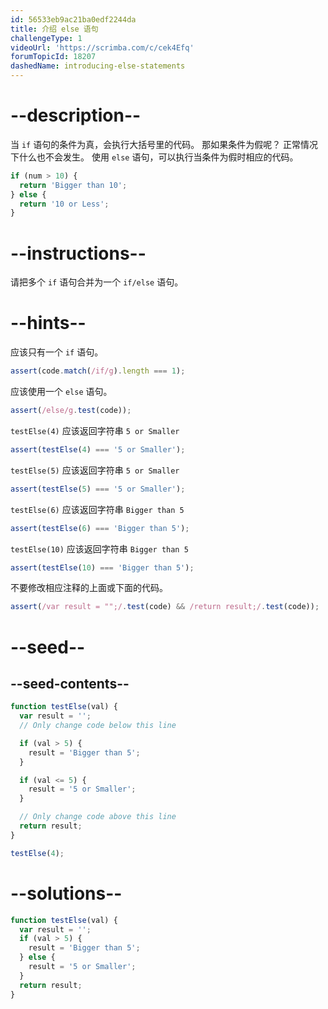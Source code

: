```yaml
---
id: 56533eb9ac21ba0edf2244da
title: 介绍 else 语句
challengeType: 1
videoUrl: 'https://scrimba.com/c/cek4Efq'
forumTopicId: 18207
dashedName: introducing-else-statements
---
```


# --description--

当 `if` 语句的条件为真，会执行大括号里的代码。 那如果条件为假呢？ 正常情况下什么也不会发生。 使用 `else` 语句，可以执行当条件为假时相应的代码。

```js
if (num > 10) {
  return 'Bigger than 10';
} else {
  return '10 or Less';
}
```

# --instructions--

请把多个 `if` 语句合并为一个 `if/else` 语句。

# --hints--

应该只有一个 `if` 语句。

```js
assert(code.match(/if/g).length === 1);
```

应该使用一个 `else` 语句。

```js
assert(/else/g.test(code));
```

`testElse(4)` 应该返回字符串 `5 or Smaller`

```js
assert(testElse(4) === '5 or Smaller');
```

`testElse(5)` 应该返回字符串 `5 or Smaller`

```js
assert(testElse(5) === '5 or Smaller');
```

`testElse(6)` 应该返回字符串 `Bigger than 5`

```js
assert(testElse(6) === 'Bigger than 5');
```

`testElse(10)` 应该返回字符串 `Bigger than 5`

```js
assert(testElse(10) === 'Bigger than 5');
```

不要修改相应注释的上面或下面的代码。

```js
assert(/var result = "";/.test(code) && /return result;/.test(code));
```

# --seed--

## --seed-contents--

```js
function testElse(val) {
  var result = '';
  // Only change code below this line

  if (val > 5) {
    result = 'Bigger than 5';
  }

  if (val <= 5) {
    result = '5 or Smaller';
  }

  // Only change code above this line
  return result;
}

testElse(4);
```

# --solutions--

```js
function testElse(val) {
  var result = '';
  if (val > 5) {
    result = 'Bigger than 5';
  } else {
    result = '5 or Smaller';
  }
  return result;
}
```
